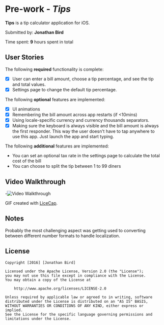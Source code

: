 # Pre-work - *Tips*

**Tips** is a tip calculator application for iOS.

Submitted by: **Jonathan Bird**

Time spent: **9** hours spent in total

## User Stories

The following **required** functionality is complete:

* [X] User can enter a bill amount, choose a tip percentage, and see the tip and total values.
* [X] Settings page to change the default tip percentage.

The following **optional** features are implemented:
* [X] UI animations
* [X] Remembering the bill amount across app restarts (if <10mins)
* [X] Using locale-specific currency and currency thousands separators.
* [X] Making sure the keyboard is always visible and the bill amount is always the first responder. This way the user doesn't have to tap anywhere to use this app. Just launch the app and start typing.

The following **additional** features are implemented:
* You can set an optional tax rate in the settings page to calculate the total cost of the bill
* You can choose to split the tip between 1 to 99 diners

## Video Walkthrough 
-![Video Walkthrough](bird-tips-prework.gif)

GIF created with [LiceCap](http://www.cockos.com/licecap/).

## Notes

Probably the most challenging aspect was getting used to converting between different number formats to handle localization. 

## License

    Copyright [2016] [Jonathan Bird]

    Licensed under the Apache License, Version 2.0 (the "License");
    you may not use this file except in compliance with the License.
    You may obtain a copy of the License at

        http://www.apache.org/licenses/LICENSE-2.0

    Unless required by applicable law or agreed to in writing, software
    distributed under the License is distributed on an "AS IS" BASIS,
    WITHOUT WARRANTIES OR CONDITIONS OF ANY KIND, either express or implied.
    See the License for the specific language governing permissions and
    limitations under the License.